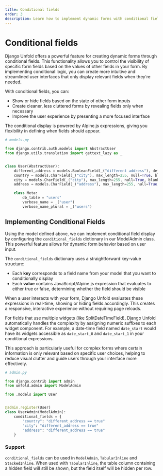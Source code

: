 ```yaml
---
title: Conditional fields
order: 3
description: Learn how to implement dynamic forms with conditional fields in Django Unfold admin interface. Control field visibility based on other field values using Alpine.js expressions for a more intuitive user experience.
---
```


# Conditional fields

Django Unfold offers a powerful feature for creating dynamic forms through conditional fields. This functionality allows you to control the visibility of specific form fields based on the values of other fields in your form. By implementing conditional logic, you can create more intuitive and streamlined user interfaces that only display relevant fields when they're needed.

With conditional fields, you can:

- Show or hide fields based on the state of other form inputs
- Create cleaner, less cluttered forms by revealing fields only when necessary
- Improve the user experience by presenting a more focused interface

The conditional display is powered by Alpine.js expressions, giving you flexibility in defining when fields should appear.

```python
# models.py

from django.contrib.auth.models import AbstractUser
from django.utils.translation import gettext_lazy as _


class User(AbstractUser):
    different_address = models.BooleanField(_("different address"), default=False)
    country = models.CharField(_("city"), max_length=255, null=True, blank=True, default=None)
    city = models.CharField(_("city"), max_length=255, null=True, blank=True, default=None)
    address = models.CharField(_("address"), max_length=255, null=True, blank=True, default=None)

    class Meta:
        db_table = "users"
        verbose_name = _("user")
        verbose_name_plural = _("users")
```

## Implementing Conditional Fields

Using the model defined above, we can implement conditional field display by configuring the `conditional_fields` dictionary in our ModelAdmin class. This powerful feature allows for dynamic form behavior based on user input.

The `conditional_fields` dictionary uses a straightforward key-value structure:
- Each **key** corresponds to a field name from your model that you want to conditionally display
- Each **value** contains JavaScript/Alpine.js expression that evaluates to either true or false, determining whether the field should be visible

When a user interacts with your form, Django Unfold evaluates these expressions in real-time, showing or hiding fields accordingly. This creates a responsive, interactive experience without requiring page reloads.

For fields that use multiple widgets (like SplitDateTimeField), Django Unfold automatically handles the complexity by assigning numeric suffixes to each widget component. For example, a date-time field named `date_start` would have its widgets accessible as `date_start_0` and `date_start_1` in your conditional expressions.

This approach is particularly useful for complex forms where certain information is only relevant based on specific user choices, helping to reduce visual clutter and guide users through your interface more effectively.

```python
# admin.py

from django.contrib import admin
from unfold.admin import ModelAdmin

from .models import User


@admin.register(User)
class UserAdmin(ModelAdmin):
    conditional_fields = {
        "country": "different_address == true"
        "city": "different_address == true"
        "address": "different_address == true"
    }
```

### Support

`conditional_fields` can be used in `ModelAdmin`, `TabularInline` and `StackedInline`. When used with `TabularInline`, the table column containing a hidden field will still be shown, but the field itself will be hidden per row.